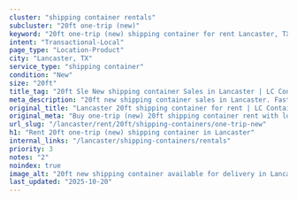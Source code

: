 ```yaml
---
cluster: "shipping container rentals"
subcluster: "20ft one-trip (new)"
keyword: "20ft one-trip (new) shipping container for rent Lancaster, TX"
intent: "Transactional-Local"
page_type: "Location-Product"
city: "Lancaster, TX"
service_type: "shipping container"
condition: "New"
size: "20ft"
title_tag: "20ft Sle New shipping container Sales in Lancaster | LC Container"
meta_description: "20ft new shipping container sales in Lancaster. Fast delivery, competitive pricing. Serving shipping containers area. Quote ID: NPY. Call (214) 524-4168 for your free quote today."
original_title: "Lancaster 20ft shipping container for rent | LC Container"
original_meta: "Buy one-trip (new) 20ft shipping container rent with local delivery in Lancaster, TX. LC Container — local Since 2003. Request a fast quote today."
url_slug: "/lancaster/rent/20ft/shipping-containers/one-trip-new"
h1: "Rent 20ft one-trip (new) shipping container in Lancaster"
internal_links: "/lancaster/shipping-containers/rentals"
priority: 3
notes: "2"
noindex: true
image_alt: "20ft new shipping container available for delivery in Lancaster"
last_updated: "2025-10-20"
---
```


<!-- TODO: Add unique city/inventory copy, images, and internal links here. -->
